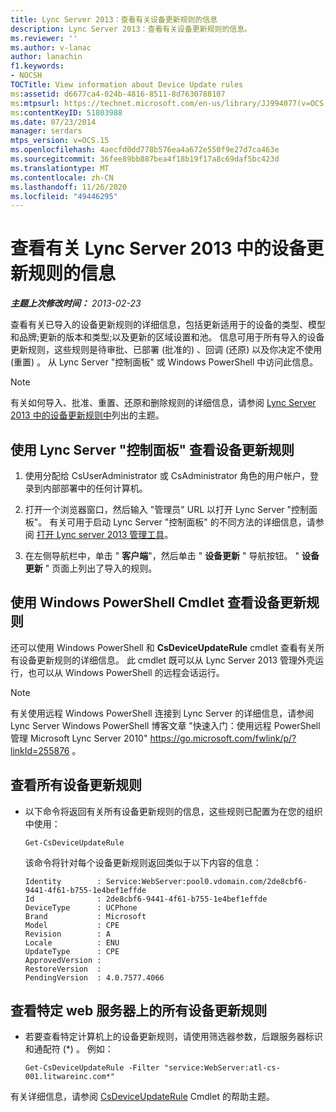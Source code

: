 ```yaml
---
title: Lync Server 2013：查看有关设备更新规则的信息
description: Lync Server 2013：查看有关设备更新规则的信息。
ms.reviewer: ''
ms.author: v-lanac
author: lanachin
f1.keywords:
- NOCSH
TOCTitle: View information about Device Update rules
ms:assetid: d6677ca4-024b-4816-8511-8d7630788107
ms:mtpsurl: https://technet.microsoft.com/en-us/library/JJ994077(v=OCS.15)
ms:contentKeyID: 51803988
ms.date: 07/23/2014
manager: serdars
mtps_version: v=OCS.15
ms.openlocfilehash: 4aecfd0dd778b576ea4a672e550f9e27d7ca463e
ms.sourcegitcommit: 36fee89bb887bea4f18b19f17a8c69daf5bc423d
ms.translationtype: MT
ms.contentlocale: zh-CN
ms.lasthandoff: 11/26/2020
ms.locfileid: "49446295"
---
```

# <a name="view-information-about-device-update-rules-in-lync-server-2013"></a>查看有关 Lync Server 2013 中的设备更新规则的信息

<div data-xmlns="http://www.w3.org/1999/xhtml">

<div class="topic" data-xmlns="http://www.w3.org/1999/xhtml" data-msxsl="urn:schemas-microsoft-com:xslt" data-cs="https://msdn.microsoft.com/">

<div data-asp="https://msdn2.microsoft.com/asp">



</div>

<div id="mainSection">

<div id="mainBody">

<span> </span>

_**主题上次修改时间：** 2013-02-23_

查看有关已导入的设备更新规则的详细信息，包括更新适用于的设备的类型、模型和品牌;更新的版本和类型;以及更新的区域设置和池。 信息可用于所有导入的设备更新规则，这些规则是待审批、已部署 (批准的) 、回调 (还原) 以及你决定不使用 (重置) 。 从 Lync Server "控制面板" 或 Windows PowerShell 中访问此信息。

<div>


> [!NOTE]  
> 有关如何导入、批准、重置、还原和删除规则的详细信息，请参阅 <A href="lync-server-2013-device-update-rules.md">Lync Server 2013 中的设备更新规则中</A>列出的主题。



</div>

<div>

## <a name="to-view-device-update-rules-by-using-lync-server-control-panel"></a>使用 Lync Server "控制面板" 查看设备更新规则

1.  使用分配给 CsUserAdministrator 或 CsAdministrator 角色的用户帐户，登录到内部部署中的任何计算机。

2.  打开一个浏览器窗口，然后输入 "管理员" URL 以打开 Lync Server "控制面板"。 有关可用于启动 Lync Server "控制面板" 的不同方法的详细信息，请参阅 [打开 Lync server 2013 管理工具](lync-server-2013-open-lync-server-administrative-tools.md)。

3.  在左侧导航栏中，单击 " **客户端**"，然后单击 " **设备更新** " 导航按钮。 " **设备更新** " 页面上列出了导入的规则。

</div>

<div>

## <a name="viewing-device-update-rules-by-using-windows-powershell-cmdlets"></a>使用 Windows PowerShell Cmdlet 查看设备更新规则

还可以使用 Windows PowerShell 和 **CsDeviceUpdateRule** cmdlet 查看有关所有设备更新规则的详细信息。 此 cmdlet 既可以从 Lync Server 2013 管理外壳运行，也可以从 Windows PowerShell 的远程会话运行。

<div>


> [!NOTE]  
> 有关使用远程 Windows PowerShell 连接到 Lync Server 的详细信息，请参阅 Lync Server Windows PowerShell 博客文章 "快速入门：使用远程 PowerShell 管理 Microsoft Lync Server 2010" <A href="https://go.microsoft.com/fwlink/p/?linkid=255876">https://go.microsoft.com/fwlink/p/?linkId=255876</A> 。



</div>

<div>

## <a name="to-view-all-your-device-update-rules"></a>查看所有设备更新规则

  - 以下命令将返回有关所有设备更新规则的信息，这些规则已配置为在您的组织中使用：
    
        Get-CsDeviceUpdateRule
    
    该命令将针对每个设备更新规则返回类似于以下内容的信息：
    
        Identity        : Service:WebServer:pool0.vdomain.com/2de8cbf6-9441-4f61-b755-1e4bef1effde
        Id              : 2de8cbf6-9441-4f61-b755-1e4bef1effde
        DeviceType      : UCPhone
        Brand           : Microsoft
        Model           : CPE
        Revision        : A
        Locale          : ENU
        UpdateType      : CPE
        ApprovedVersion :
        RestoreVersion  :
        PendingVersion  : 4.0.7577.4066

</div>

<div>

## <a name="to-view-all-the-device-update-rules-on-a-specific-web-server"></a>查看特定 web 服务器上的所有设备更新规则

  - 若要查看特定计算机上的设备更新规则，请使用筛选器参数，后跟服务器标识和通配符 (\*) 。 例如：
    
        Get-CsDeviceUpdateRule -Filter "service:WebServer:atl-cs-001.litwareinc.com*"

</div>

有关详细信息，请参阅 [CsDeviceUpdateRule](https://docs.microsoft.com/powershell/module/skype/Get-CsDeviceUpdateRule) Cmdlet 的帮助主题。

</div>

</div>

<span> </span>

</div>

</div>

</div>

